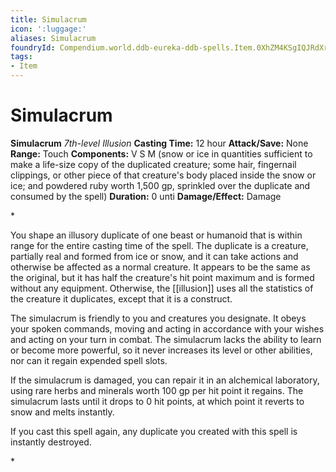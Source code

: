 ```yaml
---
title: Simulacrum
icon: ':luggage:'
aliases: Simulacrum
foundryId: Compendium.world.ddb-eureka-ddb-spells.Item.0XhZM4KSgIQJRdXr
tags:
- Item
---
```


# Simulacrum

**Simulacrum**
_7th-level Illusion_
**Casting Time:** 12 hour
**Attack/Save:** None
**Range:** Touch
**Components:** V S M (snow or ice in quantities sufficient to make a life-size copy of the duplicated creature; some hair, fingernail clippings, or other piece of that creature's body placed inside the snow or ice; and powdered ruby worth 1,500 gp, sprinkled over the duplicate and consumed by the spell)
**Duration:** 0 unti
**Damage/Effect:** Damage

*<p>You shape an illusory duplicate of one beast or humanoid that is within range for the entire casting time of the spell. The duplicate is a creature, partially real and formed from ice or snow, and it can take actions and otherwise be affected as a normal creature. It appears to be the same as the original, but it has half the creature's hit point maximum and is formed without any equipment. Otherwise, the [[illusion]] uses all the statistics of the creature it duplicates, except that it is a construct.

The simulacrum is friendly to you and creatures you designate. It obeys your spoken commands, moving and acting in accordance with your wishes and acting on your turn in combat. The simulacrum lacks the ability to learn or become more powerful, so it never increases its level or other abilities, nor can it regain expended spell slots.

If the simulacrum is damaged, you can repair it in an alchemical laboratory, using rare herbs and minerals worth 100 gp per hit point it regains. The simulacrum lasts until it drops to 0 hit points, at which point it reverts to snow and melts instantly.

If you cast this spell again, any duplicate you created with this spell is instantly destroyed.</p>*